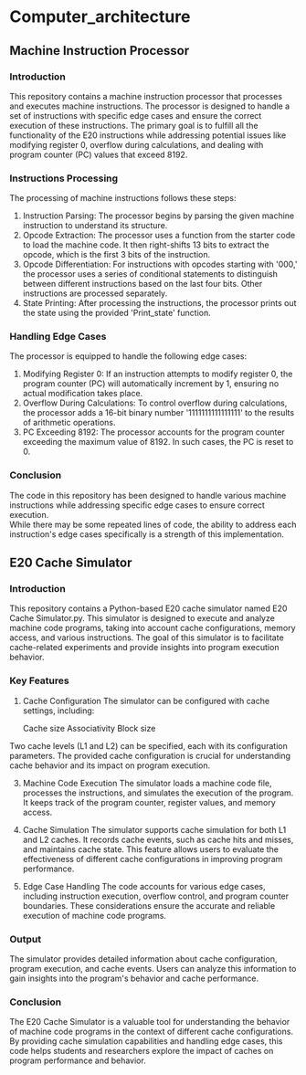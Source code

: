 # Computer_architecture
## Machine Instruction Processor

### Introduction
This repository contains a machine instruction processor that processes and executes machine instructions. 
The processor is designed to handle a set of instructions with specific edge cases and ensure the correct execution of these instructions. 
The primary goal is to fulfill all the functionality of the E20 instructions while addressing potential issues like modifying register 0, overflow during calculations, and dealing with program counter (PC) values that exceed 8192.

### Instructions Processing
The processing of machine instructions follows these steps:
1. Instruction Parsing: The processor begins by parsing the given machine instruction to understand its structure.
2. Opcode Extraction: The processor uses a function from the starter code to load the machine code. It then right-shifts 13 bits to extract the opcode, which is the first 3 bits of the instruction.
3. Opcode Differentiation: For instructions with opcodes starting with '000,' the processor uses a series of conditional statements to distinguish between different instructions based on the last four bits.
   Other instructions are processed separately.
4. State Printing: After processing the instructions, the processor prints out the state using the provided 'Print_state' function.

### Handling Edge Cases
The processor is equipped to handle the following edge cases:
1. Modifying Register 0: If an instruction attempts to modify register 0, the program counter (PC) will automatically increment by 1, ensuring no actual modification takes place.
2. Overflow During Calculations: To control overflow during calculations, the processor adds a 16-bit binary number '1111111111111111' to the results of arithmetic operations.
3. PC Exceeding 8192: The processor accounts for the program counter exceeding the maximum value of 8192. In such cases, the PC is reset to 0.

### Conclusion
The code in this repository has been designed to handle various machine instructions while addressing specific edge cases to ensure correct execution.  
While there may be some repeated lines of code, the ability to address each instruction's edge cases specifically is a strength of this implementation.


## E20 Cache Simulator

### Introduction
This repository contains a Python-based E20 cache simulator named E20 Cache Simulator.py. 
This simulator is designed to execute and analyze machine code programs, taking into account cache configurations, memory access, and various instructions.
The goal of this simulator is to facilitate cache-related experiments and provide insights into program execution behavior.

### Key Features
1. Cache Configuration
The simulator can be configured with cache settings, including:

   Cache size
   Associativity
   Block size
   
Two cache levels (L1 and L2) can be specified, each with its configuration parameters. The provided cache configuration is crucial for understanding cache behavior and its impact on program execution.

3. Machine Code Execution
The simulator loads a machine code file, processes the instructions, and simulates the execution of the program. It keeps track of the program counter, register values, and memory access.

4. Cache Simulation
The simulator supports cache simulation for both L1 and L2 caches. It records cache events, such as cache hits and misses, and maintains cache state. This feature allows users to evaluate the effectiveness of different cache configurations in improving program performance.

5. Edge Case Handling
The code accounts for various edge cases, including instruction execution, overflow control, and program counter boundaries. These considerations ensure the accurate and reliable execution of machine code programs.

### Output
The simulator provides detailed information about cache configuration, program execution, and cache events. 
Users can analyze this information to gain insights into the program's behavior and cache performance.

### Conclusion
The E20 Cache Simulator is a valuable tool for understanding the behavior of machine code programs in the context of different cache configurations. 
By providing cache simulation capabilities and handling edge cases, this code helps students and researchers explore the impact of caches on program performance and behavior.


